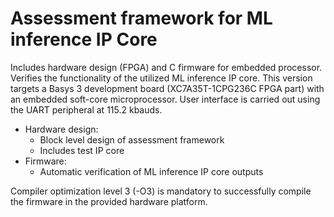 # Assessment framework for ML inference IP Core

Includes hardware design (FPGA) and C firmware for embedded processor. Verifies the functionality of the utilized ML inference IP core.
This version targets a Basys 3 development board (XC7A35T-1CPG236C FPGA part) with an embedded soft-core microprocessor. User interface is carried out using the UART peripheral at 115.2 kbauds.

- Hardware design:
  - Block level design of assessment framework
  - Includes test IP core
- Firmware:
  - Automatic verification of ML inference IP core outputs

Compiler optimization level 3 (-O3) is mandatory to successfully compile the firmware in the provided hardware platform.
